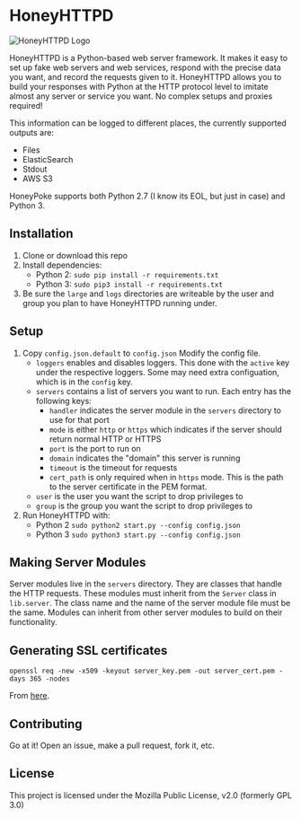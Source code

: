 # HoneyHTTPD

![HoneyHTTPD Logo](honeyhttpd.png)

HoneyHTTPD is a Python-based web server framework. It makes it easy to set up fake web servers and web services, respond with the precise data you want, and record the requests given to it. HoneyHTTPD allows you to build your responses with Python at the HTTP protocol level to imitate almost any server or service you want. No complex setups and proxies required!

This information can be logged to different places, the currently supported outputs are:
* Files
* ElasticSearch
* Stdout
* AWS S3

HoneyPoke supports both Python 2.7 (I know its EOL, but just in case) and Python 3.

## Installation

1. Clone or download this repo
2. Install dependencies: 
    * Python 2: `sudo pip install -r requirements.txt` 
    * Python 3: `sudo pip3 install -r requirements.txt` 
3. Be sure the `large` and `logs` directories are writeable by the user and group you plan to have HoneyHTTPD running under.

## Setup

1. Copy `config.json.default`  to `config.json` Modify the config file. 
    * `loggers` enables and disables loggers. This done with the `active` key under the respective loggers. Some may need extra configuation, which is in the `config` key.
    * `servers` contains a list of servers you want to run. Each entry has the following keys:
        * `handler` indicates the server module in the `servers` directory to use for that port
        * `mode` is either `http` or `https` which indicates if the server should return normal HTTP or HTTPS
        * `port` is the port to run on 
        * `domain` indicates the "domain" this server is running 
        * `timeout` is the timeout for requests 
        * `cert_path` is only required when in `https` mode. This is the path to the server certificate in the PEM format.
    * `user` is the user you want the script to drop privileges to
    * `group` is the group you want the script to drop privileges to
2. Run HoneyHTTPD with:
    * Python 2 `sudo python2 start.py --config config.json`
    * Python 3 `sudo python3 start.py --config config.json`

## Making Server Modules

Server modules live in the `servers` directory. They are classes that handle the HTTP requests. These modules must inherit from the `Server` class in `lib.server`. The class name and the name of the server module file must be the same. Modules can inherit from other server modules to build on their functionality.

## Generating SSL certificates

```
openssl req -new -x509 -keyout server_key.pem -out server_cert.pem -days 365 -nodes
```

From [here](https://gist.github.com/dergachev/7028596).

## Contributing

Go at it! Open an issue, make a pull request, fork it, etc.

## License

This project is licensed under the Mozilla Public License, v2.0 (formerly GPL 3.0)